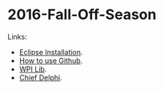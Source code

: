 # 2016-Fall-Off-Season


Links:
* [Eclipse Installation](https://wpilib.screenstepslive.com/s/4485/m/13503/l/599679-installing-eclipse-c-java "Eclipse").
* [How to use Github](https://guides.github.com/activities/hello-world/ "Title").
* [WPI Lib](https://wpilib.screenstepslive.com/s/4485/m/13809 "Title"). 
* [Chief Delphi](https://www.chiefdelphi.com/forums/portal.php "Title").


